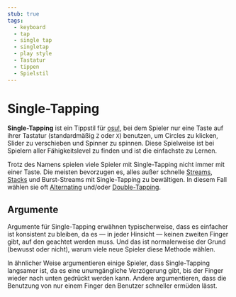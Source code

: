 ```yaml
---
stub: true
tags:
  - keyboard
  - tap
  - single tap
  - singletap
  - play style
  - Tastatur
  - tippen
  - Spielstil
---
```


# Single-Tapping

**Single-Tapping** ist ein Tippstil für [osu!](/wiki/Game_mode/osu!), bei dem Spieler nur eine Taste auf ihrer Tastatur (standardmäßig `Z` oder `X`) benutzen, um Circles zu klicken, Slider zu verschieben und Spinner zu spinnen. Diese Spielweise ist bei Spielern aller Fähigkeitslevel zu finden und ist die einfachste zu Lernen.

Trotz des Namens spielen viele Spieler mit Single-Tapping nicht immer mit einer Taste. Die meisten bevorzugen es, alles außer schnelle [Streams](/wiki/Beatmap/Pattern/Stream), [Stacks](/wiki/Mapping_techniques/Stack) und Burst-Streams mit Single-Tapping zu bewältigen. In diesem Fall wählen sie oft [Alternating](/wiki/Play_style/Alternating) und/oder [Double-Tapping](/wiki/Play_style/Double_tapping).

## Argumente

Argumente für Single-Tapping erwähnen typischerweise, dass es einfacher ist konsistent zu bleiben, da es — in jeder Hinsicht — keinen zweiten Finger gibt, auf den geachtet werden muss. Und das ist normalerweise der Grund (bewusst oder nicht), warum viele neue Spieler diese Methode wählen.

In ähnlicher Weise argumentieren einige Spieler, dass Single-Tapping langsamer ist, da es eine unumgängliche Verzögerung gibt, bis der Finger wieder nach unten gedrückt werden kann. Andere argumentieren, dass die Benutzung von nur einem Finger den Benutzer schneller ermüden lässt.

